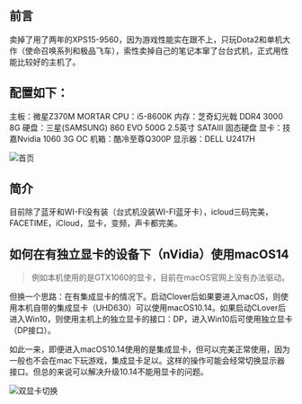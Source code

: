 ## 前言
卖掉了用了两年的XPS15-9560，因为游戏性能实在跟不上，只玩Dota2和单机大作（使命召唤系列和极品飞车），索性卖掉自己的笔记本窜了台台式机，正式用性能比较好的主机了。

## 配置如下：
主板：微星Z370M MORTAR
CPU：i5-8600K
内存：芝奇幻光戟 DDR4 3000 8G
硬盘：三星(SAMSUNG) 860 EVO 500G 2.5英寸 SATAIII 固态硬盘
显卡：技嘉Nvidia 1060 3G OC
机箱：酷冷至尊Q300P
显示器：DELL U2417H

![首页](https://tuchuang-1258561688.cos.ap-chengdu.myqcloud.com/msi-os-%E6%A1%8C%E9%9D%A2.png)

## 简介
目前除了蓝牙和WI-FI没有装（台式机没装WI-FI蓝牙卡），icloud三码完美，FACETIME，iCloud，显卡，变频，声卡都完美。

## 如何在有独立显卡的设备下（nVidia）使用macOS14

> 例如本机使用的是GTX1060的显卡，目前在macOS官网上没有办法驱动。

但换一个思路：在有集成显卡的情况下。启动Clover后如果要进入macOS，则使用本机自带的集成显卡（UHD630）可以使用macOS10.14。如果启动CLover后进入Win10，则使用主机上的独立显卡的接口：DP，进入Win10后可使用独立显卡（DP接口）。

如此一来，即便进入macOS10.14使用的是集成显卡，但可以完美正常使用，因为一般也不会在mac下玩游戏，集成显卡足以。这样的操作可能会经常切换显示器接口。但总的来说可以解决升级10.14不能用显卡的问题。

![双显卡切换](https://tuchuang-1258561688.cos.ap-chengdu.myqcloud.com/%E5%8F%8C%E6%98%BE%E5%8D%A1%E5%88%87%E6%8D%A2.jpg?q-sign-algorithm=sha1&q-ak=AKID97DuOyDgHbynMro7Qm1Xi3RKzrpG2NID&q-sign-time=1552882501;1552884301&q-key-time=1552882501;1552884301&q-header-list=&q-url-param-list=&q-signature=66a0708e677c676f4e88a85b8f467ddfc68ea5aa&x-cos-security-token=36461e60821b7fdbdb34ee22c9fe87f18cf6f56c10001)